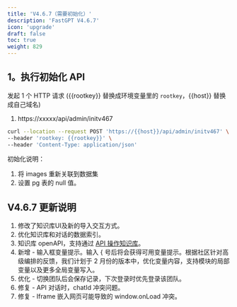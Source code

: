 ```yaml
---
title: 'V4.6.7（需要初始化）'
description: 'FastGPT V4.6.7'
icon: 'upgrade'
draft: false
toc: true
weight: 829
---
```


## 1。执行初始化 API

发起 1 个 HTTP 请求 ({{rootkey}} 替换成环境变量里的 `rootkey`，{{host}} 替换成自己域名)

1. https://xxxxx/api/admin/initv467

```bash
curl --location --request POST 'https://{{host}}/api/admin/initv467' \
--header 'rootkey: {{rootkey}}' \
--header 'Content-Type: application/json'
```

初始化说明：
1. 将 images 重新关联到数据集
2. 设置 pg 表的 null 值。


## V4.6.7 更新说明

1. 修改了知识库UI及新的导入交互方式。
2. 优化知识库和对话的数据索引。
3. 知识库 openAPI，支持通过 [API 操作知识库](/docs/development/openapi/dataset)。
4. 新增 - 输入框变量提示。输入 { 号后将会获得可用变量提示。根据社区针对高级编排的反馈，我们计划于 2 月份的版本中，优化变量内容，支持模块的局部变量以及更多全局变量写入。
5. 优化 - 切换团队后会保存记录，下次登录时优先登录该团队。
6. 修复 - API 对话时，chatId 冲突问题。
7. 修复 - Iframe 嵌入网页可能导致的 window.onLoad 冲突。